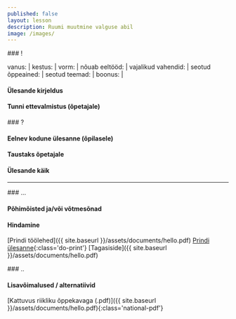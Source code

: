 ```yaml
---
published: false
layout: lesson
description: Ruumi muutmine valguse abil
image: /images/
---
```



<section class="section-bang">
### !

vanus: 				|
kestus: 			|
vorm: 				|
nõuab eeltööd:		|
vajalikud vahendid:	|
seotud õppeained:	|
seotud teemad:		|
boonus:				|

#### Ülesande kirjeldus


#### Tunni ettevalmistus (õpetajale)


</section>

<section class="section-question">
### ?

#### Eelnev kodune ülesanne (õpilasele)


#### Taustaks õpetajale


#### Ülesande käik


</section>

------

<section class="section-dots">
### ...

#### Põhimõisted ja/või võtmesõnad


#### Hindamine


[Prindi töölehed]({{ site.baseurl }}/assets/documents/hello.pdf)
[Prindi ülesanne](){:class='do-print'}
[Tagasiside]({{ site.baseurl }}/assets/documents/hello.pdf)
</section>


<section class="section-background">
### ..

#### Lisavõimalused / alternatiivid


[Kattuvus riikliku õppekavaga (.pdf)]({{ site.baseurl }}/assets/documents/hello.pdf){:class='national-pdf'}
</section>

